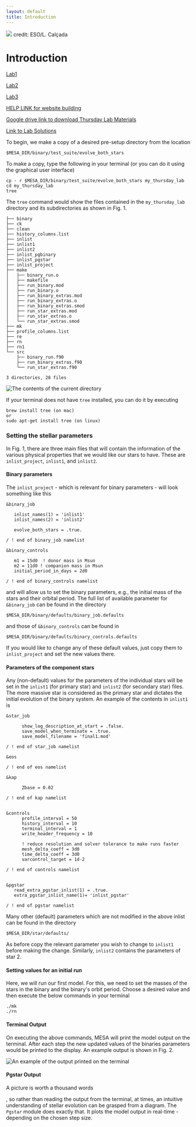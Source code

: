 ```yaml
---
layout: default
title: Introduction
---
```

![](Figures/contact_binary_image.jpg)
credit: ESO/L. Calçada

# Introduction

[Lab1](./Lab1.html)

[Lab2](./Lab2.html)

[Lab3](./Lab3.html)


[HELP LINK for website building](./help.html)

[Google drive link to download Thursday Lab Materials](https://drive.google.com/drive/folders/1yFy2I7kBh6UZPYmhFxkZswQVPI0Qavjc?usp=share_link)

[Link to Lab Solutions](https://drive.google.com/drive/folders/11WEpwn17_XuxKugH0B57OHMjby-jomUj?usp=share_link)



To begin, we make a copy of a desired pre-setup directory from the location

```
$MESA_DIR/binary/test_suite/evolve_both_stars
```

To make a copy, type the following in your terminal (or you can do it using the graphical user interface)

```
cp - r $MESA_DIR/binary/test_suite/evolve_both_stars my_thursday_lab
cd my_thursday_lab
tree
```

The `tree` command would show the files contained in the `my_thursday_lab` directory and its subdirectories as shown in Fig. 1.

```shell
├── binary
├── ck
├── clean
├── history_columns.list
├── inlist
├── inlist1
├── inlist2
├── inlist_pgbinary
├── inlist_pgstar
├── inlist_project
├── make
│   ├── binary_run.o
│   ├── makefile
│   ├── run_binary.mod
│   ├── run_binary.o
│   ├── run_binary_extras.mod
│   ├── run_binary_extras.o
│   ├── run_binary_extras.smod
│   ├── run_star_extras.mod
│   ├── run_star_extras.o
│   └── run_star_extras.smod
├── mk
├── profile_columns.list
├── re
├── rn
├── rn1
└── src
    ├── binary_run.f90
    ├── run_binary_extras.f90
    └── run_star_extras.f90

3 directories, 28 files
```


![The contents of the current directory](Figures/output-onlinepngtools.png)

If your terminal does not have `tree` installed, you  can do it by executing

```
brew install tree (on mac)
or
sudo apt-get install tree (on linux)
```

### Setting the stellar parameters

In Fig. 1, there are three main files that will contain the information of the various physical properties that we would like our stars to have. These are `inlist_project`, `inlist1`, and `inlist2`.

#### Binary parameters

The `inlist_project` - which is relevant for binary parameters -  will look something like this

```plaintext
&binary_job

   inlist_names(1) = 'inlist1'
   inlist_names(2) = 'inlist2'

   evolve_both_stars = .true.

/ ! end of binary_job namelist

&binary_controls

   m1 = 15d0  ! donor mass in Msun
   m2 = 11d0 ! companion mass in Msun
   initial_period_in_days = 2d0

/ ! end of binary_controls namelist
```

and will allow us to set the binary parameters, e.g., the initial mass of the stars and their orbital period. The full list of available parameter for `&binary_job` can be found in the directory

```
$MESA_DIR/binary/defaults/binary_job.defaults
```

and those of `&binary_controls` can be found in

```
$MESA_DIR/binary/defaults/binary_controls.defaults
```

If you would like to change any of these default values, just copy them to `inlist_project` and set the new values there.

#### Parameters of the component stars

Any (non-default) values for the parameters of the individual stars will be set in the `inlist1` (for primary star) and `inlist2` (for secondary star) files. The more massive star is considered as the primary star and dictates the initial evolution of the binary system. An example of the contents in `inlist1` is

```plaintext
&star_job

      show_log_description_at_start = .false.
      save_model_when_terminate = .true.
      save_model_filename = 'final1.mod'

/ ! end of star_job namelist

&eos

/ ! end of eos namelist

&kap

      Zbase = 0.02

/ ! end of kap namelist


&controls
      profile_interval = 50
      history_interval = 10
      terminal_interval = 1
      write_header_frequency = 10
      
      ! reduce resolution and solver tolerance to make runs faster
      mesh_delta_coeff = 3d0
      time_delta_coeff = 3d0
      varcontrol_target = 1d-2

/ ! end of controls namelist


&pgstar
   read_extra_pgstar_inlist(1) = .true.
   extra_pgstar_inlist_name(1)= 'inlist_pgstar'

/ ! end of pgstar namelist
```

Many other (default) parameters which are not modified in the above inlist can be found in the directory

```
$MESA_DIR/star/defaults/
```

As before copy the relevant parameter you wish to change to `inlist1` before making the change. Similarly, `inlist2` contains the parameters of star 2.

#### Setting values for an initial run

Here, we will run our first model. For this, we need to set the masses of the stars in the binary and the binary's orbit period. Choose a desired value and then execute the below commands in your terminal

```
./mk
./rn
```

#### Terminal Output

On executing the above commands, MESA will print the model output on the terminal. After each step the new updated values of the binaries parameters would be printed to the display. An example output is shown in Fig. 2.

![An example of the output printed on the terminal](Figures/image.png)

#### Pgstar Output

A picture is worth a thousand words

, so rather than reading the output from the terminal, at times, an intuitive understanding of stellar evolution can be grasped from a diagram. The `Pgstar` module does exactly that. It plots the model output in real-time - depending on the chosen step size.
```

